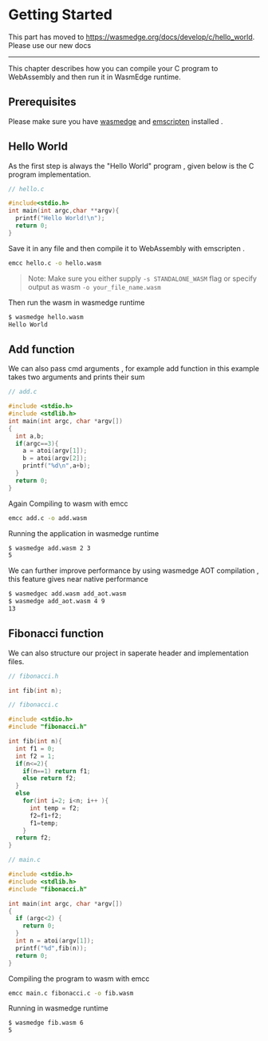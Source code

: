 # Getting Started

This part has moved to https://wasmedge.org/docs/develop/c/hello_world. Please use our new docs

---

This chapter describes how you can compile your C program to WebAssembly and then run it in WasmEdge runtime.

## Prerequisites

Please make sure you have [wasmedge](https://wasmedge.org/book/en/quick_start/install.html#quick-install) and [emscripten](https://emscripten.org/docs/getting_started/downloads.html#installation-instructions-using-the-emsdk-recommended) installed .

## Hello World

As the first step is always the "Hello World" program , given below is the C program implementation.
```c
// hello.c

#include<stdio.h>
int main(int argc,char **argv){
  printf("Hello World!\n");
  return 0;
}
```

Save it in any file and then compile it to WebAssembly with emscripten .

```bash
emcc hello.c -o hello.wasm
```
> Note: Make sure you either supply `-s STANDALONE_WASM` flag or specify output as wasm `-o your_file_name.wasm`

Then run the wasm in wasmedge runtime

```bash
$ wasmedge hello.wasm
Hello World
```

## Add function

We can also pass cmd arguments , for example add function in this example takes two arguments and prints their sum

```c
// add.c

#include <stdio.h>
#include <stdlib.h>
int main(int argc, char *argv[])
{
  int a,b;
  if(argc==3){
    a = atoi(argv[1]);
    b = atoi(argv[2]);
    printf("%d\n",a+b);
  }
  return 0;
}
```

Again Compiling to wasm with emcc

```bash
emcc add.c -o add.wasm
```
Running the application in wasmedge runtime

```bash
$ wasmedge add.wasm 2 3
5
```
We can further improve performance by using wasmedge AOT compilation , this feature gives near native performance

```bash
$ wasmedgec add.wasm add_aot.wasm
$ wasmedge add_aot.wasm 4 9
13
```

## Fibonacci function

We can also structure our project in saperate header and implementation files.

```c
// fibonacci.h

int fib(int n);
```

```c
// fibonacci.c

#include <stdio.h>
#include "fibonacci.h"

int fib(int n){
  int f1 = 0;
  int f2 = 1;
  if(n<=2){
    if(n==1) return f1;
    else return f2;
  }
  else
    for(int i=2; i<n; i++ ){
      int temp = f2;
      f2=f1+f2;
      f1=temp;
    }
  return f2;
}
```

```c
// main.c

#include <stdio.h>
#include <stdlib.h>
#include "fibonacci.h"

int main(int argc, char *argv[])
{
  if (argc<2) {
    return 0;
  }
  int n = atoi(argv[1]);
  printf("%d",fib(n));
  return 0;
}
```

Compiling the program to wasm with emcc
```bash
emcc main.c fibonacci.c -o fib.wasm
```

Running in wasmedge runtime
```bash
$ wasmedge fib.wasm 6
5
```
